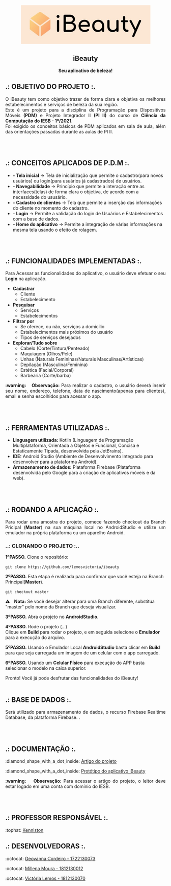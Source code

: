 <div align="center">
<img  width="407"  alt="Logo" src="https://github.com/lemosvictoria/ibeauty/blob/develop/app/src/main/res/drawable/logoibeauty.jpg">
<h2 align="center"> iBeauty </h2> 
	<p align="center"><b> Seu aplicativo de beleza!</b> </p>
</div>

## .: OBJETIVO DO PROJETO :.

<p align="justify"> O iBeauty tem como objetivo trazer de forma clara e objetiva os melhores estabelecimentos e serviços de beleza da sua região.
	<br> Este é um projeto para a disciplina de Programação para Dispositivos Móveis <b>(PDM)</b> e Projeto Integrador II <b>(PI II)</b> do curso de <b>Ciência da Computação do IESB - 1º/2021</b>.
   <br> Foi exigido os conceitos básicos de PDM aplicados em sala de aula, além das orientações passadas durante as aulas de PI II.</p>
<br><br>

## .: CONCEITOS APLICADOS DE P.D.M :.
<p align="justify">
<ul>
   <li><b>- Tela inicial</b> -> Tela de inicialização que permite o cadastro(para novos usuários) ou login(para usuários já cadastrados) de usuários.</li>
   <li><b>- Navegabilidade</b> -> Princípio que permite a interação entre as interfaces(telas) de forma clara o objetiva, de acordo com a necessidade do ususário.</li>
   <li><b>- Cadastro de clientes</b> -> Tela que permite a inserção das informações do cliente no momento do cadastro.</li>
   <!-- <li><b>- Cadastro de estabelecimentos</b> -> Tela que permite a inserção das informações do estabelecimento no momento do cadastro.</li> -->
   <li><b>- Login</b> -> Permite a validação do login de Usuários e Estabelecimentos com a base de dados.</li>
   <li><b>- Home do aplicativo</b> -> Permite a integração de várias informações na mesma tela usando o efeito de rolagem.</li>
</ul>
</p>
<br><br>

## .: FUNCIONALIDADES IMPLEMENTADAS :.
<p align="justify">Para Acessar as funcionalidades do aplicativo, o usuário deve efetuar o seu <b>Login</b> na aplicação.</p>

<p align="justify">
<ul>
   <li><b>Cadastrar</b>     
    <ul>
      <li>Cliente</li>
      <li>Estabelecimento</li>
    </ul> </li>   
   
  <li><b>Pesquisar</b>      
    <ul>
      <li>Serviços</li>
      <li>Estabelecimentos</li>
    </ul> </li> 
    
   <li><b>Filtrar por</b>      
    <ul>
      <li>Se oferece, ou não, serviços a domicílio</li>
      <li>Estabelecimentos mais próximos do usuário</li>
      <li>Tipos de serviços desejados</li>
    </ul> </li> 
    
   <li><b>Explorar/Tudo sobre</b>      
    <ul>
     <li>Cabelo (Corte/Tintura/Penteado)</li>
     <li>Maquiagem (Olhos/Pele)</li>
     <li>Unhas (Naturais Femininas/Naturais Masculinas/Artísticas)</li>
     <li>Depilação (Masculina/Feminina)</li>
     <li>Estética (Facial/Corporal)</li>
     <li>Barbearia (Corte/barba)</li>
  </ul> </li>

</ul>
</p>

<p align="justify"><b> :warning: &nbsp;&nbsp; Observação:</b> Para realizar o cadastro, o usuário deverá inserir seu nome, endereço, telefone, data de nascimento(apenas para clientes), email e senha escolhidos para acessar o app.</b></p>
<br><br>

## .: FERRAMENTAS UTILIZADAS :.
<ul>
   <li><b>Linguagem utilizada:</b> Kotlin (Linguagem de Programação Multiplataforma, Orientada a Objetos e Funcional, Concisa e Estaticamente Tipada, desenvolvida pela JetBrains).</li>
   <li><b>IDE:</b> Android Studio (Ambiente de Desenvolvimento Integrado para desenvolver para a plataforma Android).</li>
   <li><b>Armazenamento de dados:</b> Plataforma Firebase (Plataforma desenvolvida pelo Google para a criação de aplicativos móveis e da web).</li> 
</ul>
<br><br>

## .: RODANDO A APLICAÇÃO :. 
<p align="justify"> Para rodar uma amostra do projeto, comece fazendo checkout da Branch Pricipal (<b>Master</b>) na sua máquina local no AndroidStudio e utilize um emulador na própria plataforma ou um aparelho Android.</p>


### ..: CLONANDO O PROJETO :..

<b>1ºPASSO.</b> Clone o repositório:

```
git clone https://github.com/lemosvictoria/ibeauty
```

<b>2ºPASSO.</b> Esta etapa é realizada para confirmar que você esteja na Branch Principal(<b>Master</b>). 

```
git checkout master
```

<b> :warning: &nbsp;&nbsp; Nota:</b> Se você desejar alterar para uma Branch diferente, substitua "master" pelo nome da Branch que deseja visualizar.
<br>

<b>3ºPASSO.</b> Abra o projeto no <b>AndroidStudio</b>.
<br>

<b>4ºPASSO.</b> Rode o projeto (...) 
<br>Clique em <b>Build</b> para rodar o projeto, e em seguida selecione o <b>Emulador</b> para a execução do arquivo.
<br>

<b>5ºPASSO.</b> Usando o Emulador Local <b>AndroidStudio</b> basta clicar em <b>Build</b> para que seja carregada um imagem de um celular com o app carregado.
<br>

<b>6ºPASSO.</b> Usando um <b>Celular Físico</b> para execução do APP basta selecionar o modelo na caixa superior.
<br>

Pronto! Você já pode desfrutar das funcionalidades do iBeauty!
<br>
<br>

## .: BASE DE DADOS :.
<p align="justify"> Será utilizado para armazenamento de dados, o recurso Firebase Realtime Database, da plataforma Firebase. </a>.</p>


<br><br>

## .: DOCUMENTAÇÃO :.
<p align="justify"> :diamond_shape_with_a_dot_inside: <a href="https://github.com/lemosvictoria/ibeauty/blob/master/artigo%20ibeauty%20vers%C3%A3o%20final.pdf"> Artigo do projeto </a> </p>
<p align="justify"> :diamond_shape_with_a_dot_inside: <a href="https://www.figma.com/proto/RYGD3zEvEmQtmJ3JrI4ro0/Prototyping-in-Figma?node-id=0%3A2&scaling=scale-down&page-id=0%3A1"> Protótipo do aplicativo iBeauty </a> </p>

<p align="justify"><b> :warning: &nbsp;&nbsp; Observação:</b> Para acessar o artigo do projeto, o leitor deve estar logado em uma conta com domínio do IESB.</b></p>

<br><br>

## .: PROFESSOR RESPONSÁVEL :.
<p align="justify"> :tophat: <a href="https://github.com/kenniston"> Kenniston </a> </p>


## .: DESENVOLVEDORAS :.
<p align="justify"> :octocat: <a href="https://github.com/Geovascordeiro"> Geovanna Cordeiro - 1722130073 </a> </p>
<p align="justify"> :octocat: <a href="https://github.com/mouramillena"> Millena Moura - 1812130012 </a> </p>
<p align="justify"> :octocat: <a href="https://github.com/lemosvictoria"> Victória Lemos - 1812130070 </a> </p>
